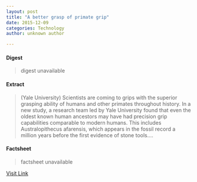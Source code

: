 ```yaml
---
layout: post
title: "A better grasp of primate grip"
date: 2015-12-09
categories: Technology
author: unknown author

---
```



#### Digest
>digest unavailable

#### Extract
>(Yale University) Scientists are coming to grips with the superior grasping ability of humans and other primates throughout history. In a new study, a research team led by Yale University found that even the oldest known human ancestors may have had precision grip capabilities comparable to modern humans. This includes Australopithecus afarensis, which appears in the fossil record a million years before the first evidence of stone tools....

#### Factsheet
>factsheet unavailable

[Visit Link](http://www.eurekalert.org/pub_releases/2015-04/yu-abg042015.php)



